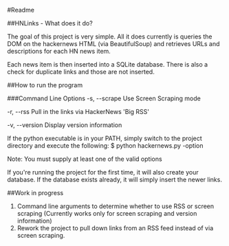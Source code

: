 #Readme

##HNLinks - What does it do?

The goal of this project is very simple. All it does currently is queries the DOM on the hackernews HTML (via BeautifulSoup) and retrieves URLs and descriptions for each HN news item. 

Each news item is then inserted into a SQLite database. There is also a check for duplicate links and those are not inserted.

##How to run the program

###Command Line Options
-s, --scrape	Use Screen Scraping mode

-r, --rss		Pull in the links via HackerNews 'Big RSS'

-v, --version	Display version information

If the python executable is in your PATH, simply switch to the project directory and execute the following:
$ python hackernews.py -option

Note: You must supply at least one of the valid options 

If you're running the project for the first time, it will also create your database. If the database exists already, it will simply insert the newer links.

##Work in progress
1. Command line arguments to determine whether to use RSS or screen scraping (Currently works only for screen scraping and version information)
2. Rework the project to pull down links from an RSS feed instead of via screen scraping.
